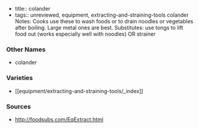 - title:: colander
- tags:: unreviewed, equipment, extracting-and-straining-tools
colander Notes: Cooks use these to wash foods or to drain noodles or vegetables after boiling. Large metal ones are best. Substitutes: use tongs to lift food out (works especially well with noodles) OR strainer

### Other Names

* colander

### Varieties

* [[equipment/extracting-and-straining-tools/_index]]

### Sources
* http://foodsubs.com/EqExtract.html
